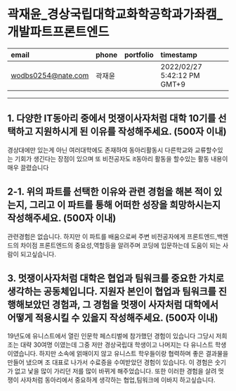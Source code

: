 # 곽재윤_경상국립대학교화학공학과가좌캠_개발파트프론트엔드

|email|phone|portfolio|timestamp
|:-|:-|:-|:-|
|wodbs0254@nate.com|곽재윤||2022/02/27 5:42:12 PM GMT+9|

---
## 1. 다양한 IT동아리 중에서 멋쟁이사자처럼 대학 10기를 선택하고 지원하시게 된 이유를 작성해주세요. (500자 이내)
경상대에만 있는게 아닌 여러대학에도 존재하여
동아리활동시 다른학교와 교류할수있는 기회가 생긴다는 장점이 있으며 또 비전공자도 it동아리 활동을 할수있는 
활동 내용이 매우 끌렸습니다

## 2-1. 위의 파트를 선택한 이유와 관련 경험을 해본 적이 있는지, 그리고 이 파트를 통해 어떠한 성장을 희망하시는지 작성해주세요. (500자 이내)
관련경험은 없습니다. 하지만 이 파트를 배움으로써
주변 비전공자에게 프론트엔드,백엔드의 차이점 
프론트엔드의 중요성,역할등을 알려주며 코딩에 입문하는데 도움이 되는 사람이 되고싶습니다.

## 3. 멋쟁이사자처럼 대학은 협업과 팀워크를 중요한 가치로 생각하는 공동체입니다. 지원자 본인이 협업과 팀워크를 진행해보았던 경험과, 그 경험을 멋쟁이 사자처럼 대학에서 어떻게 적용시킬 수 있을지 작성해주세요. (500자 이내)
19년도에 유니스트에서 열린 인문학 페스티벌에 참가했던 경험이 있습니다 그당시 저희 조는 대략 30여명 이였는데 그중 저만 경상국립대 학생이고 나머지는 다 유니스트 학생이였습니다. 하지만 소속에 얽매이지 않고 유니스트 학우들이랑 협력하며 좋은 결과물을 만들어 냈으며
조 대표로 나가서 수료증을 수여받았던 경험이 있습니다.
이 경험은 숫기가 없고 낯을 많이 가리던 저를 많이 바뀌게 해주었습니다. 또한 이러한 경험을 살려 멋쟁이 사자처럼 동아리에서 중요하게 생각하는 협업,팀워크에 이바지 하고싶습니다.

